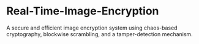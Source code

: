 # Real-Time-Image-Encryption
A secure and efficient image encryption system using chaos-based cryptography, blockwise scrambling, and a tamper-detection mechanism.
